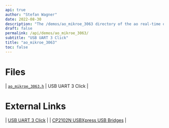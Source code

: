 ```yaml
---
api: true
author: "Stefan Wagner"
date: 2022-08-30
description: "The /demos/ao_mikroe_3063 directory of the ao real-time operating system."
draft: false
permalink: /api/demos/ao_mikroe_3063/ 
subtitle: "USB UART 3 Click"
title: "ao_mikroe_3063"
toc: false
---
```


# Files

| [`ao_mikroe_3063.h`](ao_mikroe_3063.h.md) | USB UART 3 Click |

# External Links

| [USB UART 3 Click](https://www.mikroe.com/usb-uart-3-click) |
| [CP2102N USBXpress USB Bridges](https://www.silabs.com/interface/usb-bridges/usbxpress) |
